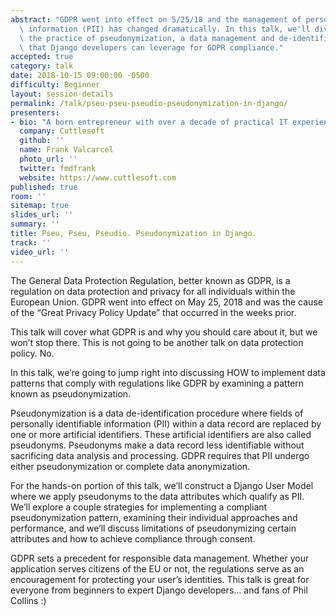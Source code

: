 ```yaml
---
abstract: "GDPR went into effect on 5/25/18 and the management of personally identifiable\
  \ information (PII) has changed dramatically. In this talk, we'll dive into\
  \ the practice of pseudonymization, a data management and de-identification procedure\
  \ that Django developers can leverage for GDPR compliance."
accepted: true
category: talk
date: 2018-10-15 09:00:00 -0500
difficulty: Beginner
layout: session-details
permalink: /talk/pseu-pseu-pseudio-pseudonymization-in-django/
presenters:
- bio: "A born entrepreneur with over a decade of practical IT experience, Frank has helped lead Cuttlesoft, a Custom Software and Product Development agency, to two states and 10x growth in just 3 years. That doesn't mean that he doesn' t get his hands dirty. As a fullstack developer and systems expert, this CEO likes to roll up his sleeves and get to work. His motto; 'Iterate towards perfection' is emblazoned on the company's masthead and in their team's minds."
  company: Cuttlesoft
  github: ''
  name: Frank Valcarcel
  photo_url: ''
  twitter: fmdfrank
  website: https://www.cuttlesoft.com
published: true
room: ''
sitemap: true
slides_url: ''
summary: ''
title: Pseu, Pseu, Pseudio. Pseudonymization in Django.
track: ''
video_url: ''
---
```


The General Data Protection Regulation, better known as GDPR, is a regulation on data protection and privacy for all individuals within the European Union. GDPR went into effect on May 25, 2018 and was the cause of the “Great Privacy Policy Update” that occurred in the weeks prior.

This talk will cover what GDPR is and why you should care about it, but we won’t stop there. This is not going to be another talk on data protection policy. No. 

In this talk, we’re going to jump right into discussing HOW to implement data patterns that comply with regulations like GDPR by examining a pattern known as pseudonymization. 

Pseudonymization is a data de-identification procedure where fields of personally identifiable information (PII) within a data record are replaced by one or more artificial identifiers. These artificial identifiers are also called pseudonyms. Pseudonyms make a data record less identifiable without sacrificing data analysis and processing. GDPR requires that PII undergo either pseudonymization or complete data anonymization.

For the hands-on portion of this talk, we’ll construct a Django User Model where we apply pseudonyms to the data attributes which qualify as PII. We’ll explore a couple strategies for implementing a compliant pseudonymization pattern, examining their individual approaches and performance, and we’ll discuss limitations of pseudonymizing certain attributes and how to achieve compliance through consent.

GDPR sets a precedent for responsible data management. Whether your application serves citizens of the EU or not, the regulations serve as an encouragement for protecting your user’s identities. This talk is great for everyone from beginners to expert Django developers… and fans of Phil Collins :)
